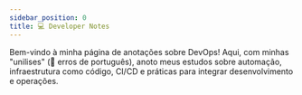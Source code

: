 ```yaml
---
sidebar_position: 0
title: 💻 Developer Notes 
---
```


Bem-vindo à minha página de anotações sobre DevOps! Aqui, com minhas "unilises" (🐞 erros de português), anoto meus estudos sobre automação, infraestrutura como código, CI/CD e práticas para integrar desenvolvimento e operações.